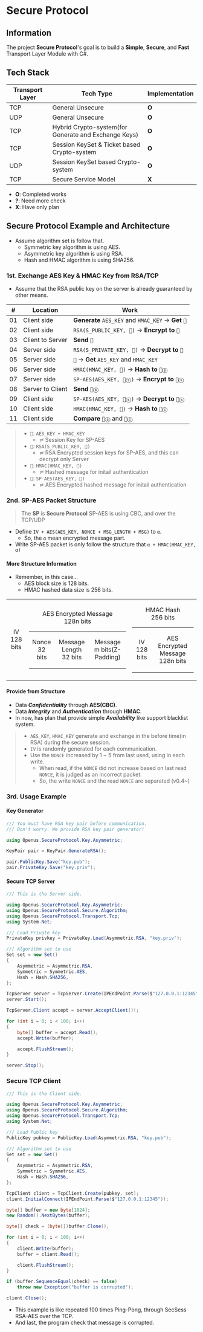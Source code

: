 ﻿# Secure Protocol

## Information

The project **Secure Protocol**'s goal is to build a **Simple**, **Secure**, and **Fast** Transport Layer Module with C#.

## Tech Stack

|Transport Layer|Tech Type                                              |Implementation |
|---------------|-------------------------------------------------------|---------------|
|TCP            |General Unsecure                                       |**O**          |
|UDP            |General Unsecure                                       |**O**          |
|TCP            |Hybrid Crypto-system(for Generate and Exchange Keys)   |**O**          |
|TCP            |Session KeySet & Ticket based Crypto-system            |**O**          |
|UDP            |Session KeySet based Crypto-system                     |**O**          |
|TCP            |Secure Service Model                                   |**X**          |

- **O**: Completed works
- **?**: Need more check
- **X**: Have only plan

## Secure Protocol Example and Architecture

- Assume algorithm set is follow that.
  - Symmetric key algorithm is using AES.
  - Asymmetric key algorithm is using RSA.
  - Hash and HMAC algorithm is using SHA256.

### 1st. Exchange AES Key & HMAC Key from RSA/TCP

- Assume that the RSA public key on the server is already guaranteed by other means.

|# |Location        |Work                                                 |
|--|----------------|-----------------------------------------------------|
|01|Client side     |**Generate** `AES_KEY` and `HMAC_KEY` → **Get** `🔑` |
|02|Client side     |`RSA(S_PUBLIC_KEY, 🔑)` → **Encrypt to** `🔐`        |
|03|Client to Server|**Send** `🔐`                                        |
|04|Server side     |`RSA(S_PRIVATE_KEY, 🔐)` → **Decrypt to** `🔑`       |
|05|Server side     |`🔑` → **Get** `AES_KEY` and `HMAC_KEY`              |
|06|Server side     |`HMAC(HMAC_KEY, 🔑)` → **Hash to** `📜ⓢ`            |
|07|Server side     |`SP-AES(AES_KEY, 📜ⓢ)` → **Encrypt to** `🔏ⓢ`      |
|08|Server to Client|**Send** `🔏ⓢ`                                      |
|09|Client side     |`SP-AES(AES_KEY, 🔏ⓢ)` → **Decrypt to** `📜ⓢ`      |
|10|Client side     |`HMAC(HMAC_KEY, 🔑)` → **Hash to** `📜ⓒ`            |
|11|Client side     |**Compare** `📜ⓢ` and `📜ⓒ`                        |

> - `🔑`: `AES_KEY + HMAC_KEY`
>   - ≓ Session Key for SP-AES
> - `🔐`: `RSA(S_PUBLIC_KEY, 🔑)`
>   - ≓ RSA Encrypted session keys for SP-AES, and this can decrypt only Server
> - `📜`: `HMAC(HMAC_KEY, 🔑)`
>   - ≓ Hashed message for initail authentication
> - `🔏`: `SP-AES(AES_KEY, 📜)`
>   - ≓ AES Encrypted hashed message for initail authentication

### 2nd. SP-AES Packet Structure
> The **SP** is **Secure Protocol**
> SP-AES is using CBC, and over the TCP/UDP

- Define `IV + AES(AES_KEY, NONCE + MSG_LENGTH + MSG)` to `α`. 
  - So, the `α` mean encrypted message part.
- Write SP-AES packet is only follow the structure that `α + HMAC(HMAC_KEY, α)`

#### More Structure Information

- Remember, in this case...
  - AES block size is 128 bits.
  - HMAC hashed data size is 256 bits.

<table>
    <tr>
        <td>
            <p align="center">IV<br>128 bits</p>
        </td>
        <td>
            <p align="center">AES Encrypted Message<br>128n bits</p>
            <table>
                <tr align="center">
                    <td>
                        <p align="center">Nonce<br>32 bits</p>
                    </td>
                    <td>
                        <p align="center">Message Length<br>32 bits</p>
                    </td>
                    <td>
                        <p align="center">Message<br>m bits(Z-Padding)</p>
                    </td>
                </tr>
            </table>
        </td>
        <td>
            <p align="center">HMAC Hash<br>256 bits</p>
            <table>
                <tr>
                    <td>
                        <p align="center">IV<br>128 bits</p>
                    </td>
                    <td>
                        <p align="center">AES Encrypted Message<br>128n bits</p>
                    </td>
                </tr>
            </table>
        </td>
    </tr>
</table>

#### Provide from Structure

- Data ***Confidentiality*** through **AES(CBC)**.
- Data ***Integrity*** and ***Authentication*** through **HMAC**.
- In now, has plan that provide simple ***Availability*** like support blacklist system.

> - `AES_KEY`, `HMAC_KEY` generate and exchange in the before time(in RSA) during the secure session.
> - `IV` is randomly generated for each communication.
> - Use the `NONCE` increased by 1 ~ 5 from last used, using in each write.
>   - When read, if the `NONCE` did not increase based on last read `NONCE`, it is judged as an incorrect packet.
>   - So, the write `NONCE` and the read `NONCE` are separated (v0.4~)

### 3rd. Usage Example

#### Key Generator

```cs
/// You must have RSA key pair before communication.
/// Don't worry. We provide RSA key pair generator!

using Openus.SecureProtocol.Key.Asymmetric;

KeyPair pair = KeyPair.GenerateRSA();

pair.PublicKey.Save("key.pub");
pair.PrivateKey.Save("key.priv");

```

#### Secure TCP Server

```cs
/// This is the Server side.

using Openus.SecureProtocol.Key.Asymmetric;
using Openus.SecureProtocol.Secure.Algorithm;
using Openus.SecureProtocol.Transport.Tcp;
using System.Net;

/// Load Private key
PrivateKey privkey = PrivateKey.Load(Asymmetric.RSA, "key.priv");

/// Algorithm set to use
Set set = new Set()
{
    Asymmetric = Asymmetric.RSA,
    Symmetric = Symmetric.AES,
    Hash = Hash.SHA256,
};

TcpServer server = TcpServer.Create(IPEndPoint.Parse($"127.0.0.1:12345"), privkey, set);
server.Start();

TcpServer.Client accept = server.AcceptClient()!;

for (int i = 0; i < 100; i++)
{
    byte[] buffer = accept.Read();
    accept.Write(buffer);

    accept.FlushStream();
}

server.Stop();
```

### Secure TCP Client

```cs
/// This is the Client side.

using Openus.SecureProtocol.Key.Asymmetric;
using Openus.SecureProtocol.Secure.Algorithm;
using Openus.SecureProtocol.Transport.Tcp;
using System.Net;

/// Load Public key
PublicKey pubkey = PublicKey.Load(Asymmetric.RSA, "key.pub");

/// Algorithm set to use
Set set = new Set()
{
    Asymmetric = Asymmetric.RSA,
    Symmetric = Symmetric.AES,
    Hash = Hash.SHA256,
};

TcpClient client = TcpClient.Create(pubkey, set);
client.InitialConnect(IPEndPoint.Parse($"127.0.0.1:12345"));

byte[] buffer = new byte[1024];
new Random().NextBytes(buffer);

byte[] check = (byte[])buffer.Clone();

for (int i = 0; i < 100; i++)
{
    client.Write(buffer);
    buffer = client.Read();

    client.FlushStream();
}

if (buffer.SequenceEqual(check) == false)
    throw new Exception("buffer is corrupted");

client.Close();
```

- This example is like repeated 100 times Ping-Pong, through SecSess RSA-AES over the TCP.
- And last, the program check that message is corrupted.
